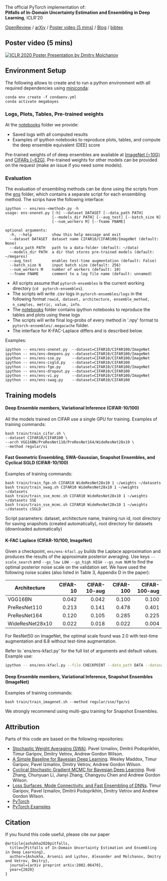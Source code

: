 The official PyTorch implementation of:  
**Pitfalls of In-Domain Uncertainty Estimation and Ensembling in Deep Learning**, ICLR'20 

[OpenReview](https://openreview.net/forum?id=BJxI5gHKDr) / 
[arXiv](https://arxiv.org/abs/2002.06470) / 
[Poster video (5 mins)](https://iclr.cc/virtual_2020/poster_BJxI5gHKDr.html) / 
[Blog](https://senya-ashukha.github.io/pitfalls-uncertainty&ensembling) / 
[bibtex](https://senya-ashukha.github.io/projects/pitfalls_unc_ens_iclr20/paper.txt)

## Poster video (5 mins)

[![ICLR 2020 Poster Presentation by Dmitry Molchanov](https://senya-ashukha.github.io/projects/pitfalls_unc_ens_iclr20/poster_prew.png)](https://iclr.cc/virtual_2020/poster_BJxI5gHKDr.html)

## Environment Setup

The following allows to create and to run a python environment with all required dependencies using [miniconda](https://docs.conda.io/en/latest/miniconda.html): 

```(bash)
conda env create -f condaenv.yml
conda activate megabayes
```

### Logs, Plots, Tables, Pre-trained weights

At the [notebooks](./notebooks) folder we provide:
- Saved logs with all computed results 
- Examples of ipython notebooks to reproduce plots, tables, and compute the deep ensemble equivalent (DEE) score

Pre-trained weights of of deep ensembles are available at [ImageNet (~10G)](https://yadi.sk/d/rdk6ylF5mK8ptw?w=1) and [CIFARs (~62G)](https://yadi.sk/d/8C5jBz-licWMqQ?w=1).
Pre-trained weights for other models can be provided on the request (make an issue if you need some models).

### Evaluation

The evaluation of ensembling methods can be done using the scripts from the [ens](./ens) folder, which contains a separate script for each ensembling method.
The scrips have the following interface:

```
ipython -- ens/ens-<method>.py -h
usage: ens-onenet.py [-h] --dataset DATASET [--data_path PATH]
                     [--models_dir PATH] [--aug_test] [--batch_size N]
                     [--num_workers M] [--fname FNAME]

optional arguments:
  -h, --help         show this help message and exit
  --dataset DATASET  dataset name CIFAR10/CIFAR100/ImageNet (default: None)
  --data_path PATH   path to a data-folder (default: ~/data)
  --models_dir PATH  a dir that stores pre-trained models (default: ~/megares)
  --aug_test         enables test-time augmentation (default: False)
  --batch_size N     input batch size (default: 256)
  --num_workers M    number of workers (default: 10)
  --fname FNAME      comment to a log file name (default: unnamed)
```
* All scripts assume that `pytorch-ensembles` is the current working directory (`cd  pytorch-ensembles`).
* The scripts will write .csv logs in `pytorch-ensembles/logs` in the following format `rowid, dataset, architecture, ensemble_method, n_samples, metric, value, info`. 
* The [notebooks](./notebooks) folder contains ipython notebooks to reproduce the tables and plots using these logs
* The scripts will write final log-probs of every method in '.npy' format to `pytorch-ensembles/.megacache` folder. 
* The interface for K-FAC-Laplace differs and is described below.

Examples:
```
ipython -- ens/ens-onenet.py  --dataset=CIFAR10/CIFAR100/ImageNet
ipython -- ens/ens-deepens.py --dataset=CIFAR10/CIFAR100/ImageNet
ipython -- ens/ens-sse.py     --dataset=CIFAR10/CIFAR100/ImageNet
ipython -- ens/ens-csgld.py   --dataset=CIFAR10/CIFAR100
ipython -- ens/ens-fge.py     --dataset=CIFAR10/CIFAR100/ImageNet
ipython -- ens/ens-dropout.py --dataset=CIFAR10/CIFAR100
ipython -- ens/ens-vi.py      --dataset=CIFAR10/CIFAR100/ImageNet
ipython -- ens/ens-swag.py    --dataset=CIFAR10/CIFAR100
```

## Training models

#### Deep Ensemble members, Variational Inference (CIFAR-10/100)

All the models trained on CIFAR use a single GPU for training.
Examples of training commands:
```(bash)
bash train/train_cifar.sh \
--dataset CIFAR10/CIFAR100 \
--arch VGG16BN/PreResNet110/PreResNet164/WideResNet28x10 \
--method regular/vi
```

#### Fast Geometric Ensembling, SWA-Gaussian, Snapshot Ensembles, and Cyclical SGLD (CIFAR-10/100)

Examples of training commands:
```(bash)
bash train/train_fge.sh CIFAR10 WideResNet28x10 1 ~/weights ~/datasets
bash train/train_swag.sh CIFAR10 WideResNet28x10 1 ~/weights ~/datasets
bash train/train_sse_mcmc.sh CIFAR10 WideResNet28x10 1 ~/weights ~/datasets SSE
bash train/train_sse_mcmc.sh CIFAR10 WideResNet28x10 1 ~/weights ~/datasets cSGLD
```

Script parameters: dataset, architecture name, training run id, root directory for saving snapshots (created automatically), root directory for datasets (downloaded automatically)

#### K-FAC Laplace (CIFAR-10/100, ImageNet)
Given a checkpoint, `ens/ens-kfacl.py` builds the Laplace approximation and produces the results of the approximate posterior averaging.
Use keys `--scale_search` and `--gs_low LOW --gs_high HIGH --gs_num NUM` to find the optimal posterior noise scale on the validation set.
We have used the following noise scales (also listed in Table 3, Appendix D in the paper):

|Architecture | CIFAR-10 | CIFAR-10-aug | CIFAR-100 | CIFAR-100-aug |
|-------------|---------:|-------------:|----------:|---------------:|
|VGG16BN         | 0.042 | 0.042 | 0.100 | 0.100 |
|PreResNet110    | 0.213 | 0.141 | 0.478 | 0.401 |
|PreResNet164    | 0.120 | 0.105 | 0.285 | 0.225 |
|WideResNet28x10 | 0.022 | 0.018 | 0.022 | 0.004 |

For ResNet50 on ImageNet, the optimal scale found was 2.0 with test-time augmentation and 6.8 without test-time augmentation.

Refer to `ens/ens-kfacl.py' for the full list of arguments and default values.
Example use:
```bash
ipython -- ens/ens-kfacl.py --file CHECKPOINT --data_path DATA --dataset CIFAR10 --model PreResNet110 --scale 0.213
```

#### Deep Ensemble members, Variational Inference, Snapshot Ensembles (ImageNet)

Examples of training commands:
```
bash train/train_imagenet.sh --method regular/sse/fge/vi
```

We strongly recommend using multi-gpu training for Snapshot Ensembles. 

## Attribution

Parts of this code are based on the following repositories:
- [Stochastic Weight Averaging (SWA)](https://github.com/timgaripov/swa). Pavel Izmailov, Dmitrii Podoprikhin, Timur Garipov, Dmitry Vetrov, Andrew Gordon Wilson.
- [A Simple Baseline for Bayesian Deep Learning](https://github.com/wjmaddox/swa_gaussian). Wesley Maddox, Timur Garipov, Pavel Izmailov,  Dmitry Vetrov, Andrew Gordon Wilson.
- [Cyclical Stochastic Gradient MCMC for Bayesian Deep Learning](https://github.com/ruqizhang/csgmcmc). Ruqi Zhang, Chunyuan Li, Jianyi Zhang, Changyou Chen and Andrew Gordon Wilson.
- [Loss Surfaces, Mode Connectivity, and Fast Ensembling of DNNs](https://github.com/timgaripov/dnn-mode-connectivity).  Timur Garipov, Pavel Izmailov, Dmitrii Podoprikhin, Dmitry Vetrov and Andrew Gordon Wilson.
- [PyTorch](https://github.com/pytorch/pytorch)
- [PyTorch Examples](https://github.com/pytorch/examples/tree/ee964a2/imagenet)

## Citation

If you found this code useful, please cite our paper
```
@article{ashukha2020pitfalls,
  title={Pitfalls of In-Domain Uncertainty Estimation and Ensembling in Deep Learning},
  author={Ashukha, Arsenii and Lyzhov, Alexander and Molchanov, Dmitry and Vetrov, Dmitry},
  journal={arXiv preprint arXiv:2002.06470},
  year={2020}
}
```
